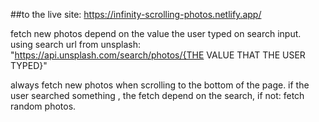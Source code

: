 ##to the live site: https://infinity-scrolling-photos.netlify.app/

fetch new photos depend on the value the user typed on search input. using search url from unsplash:
"https://api.unsplash.com/search/photos/{THE VALUE THAT THE USER TYPED}"

always fetch new photos when scrolling to the bottom of the page. if the user searched something , the fetch depend on the search, if not: fetch random photos.
